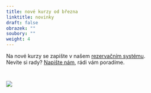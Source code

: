 ```yaml
---
title: nové kurzy od března
linktitle: novinky
draft: false
obrazek: ""
soubory: ""
weight: 4
---
```

Na nové kurzy se zapište v našem [rezervačním systému](https://brezanek.webooker.eu/). \
Nevíte si rady? [Napište nám](https://www.brezanek.cz/o-nas/kontakty/), rádi vám poradíme.

![]()

![]()

![](/assets/media/anglictina-72-24-in-2-.jpg)